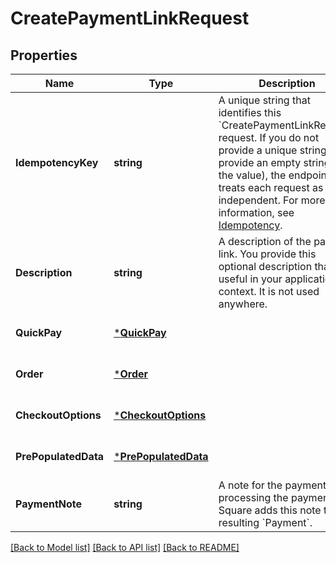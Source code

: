# CreatePaymentLinkRequest

## Properties
Name | Type | Description | Notes
------------ | ------------- | ------------- | -------------
**IdempotencyKey** | **string** | A unique string that identifies this &#x60;CreatePaymentLinkRequest&#x60; request. If you do not provide a unique string (or provide an empty string as the value), the endpoint treats each request as independent.  For more information, see [Idempotency](https://developer.squareup.com/docs/working-with-apis/idempotency). | [optional] [default to null]
**Description** | **string** | A description of the payment link. You provide this optional description that is useful in your application context. It is not used anywhere. | [optional] [default to null]
**QuickPay** | [***QuickPay**](QuickPay.md) |  | [optional] [default to null]
**Order** | [***Order**](Order.md) |  | [optional] [default to null]
**CheckoutOptions** | [***CheckoutOptions**](CheckoutOptions.md) |  | [optional] [default to null]
**PrePopulatedData** | [***PrePopulatedData**](PrePopulatedData.md) |  | [optional] [default to null]
**PaymentNote** | **string** | A note for the payment. After processing the payment, Square adds this note to the resulting &#x60;Payment&#x60;. | [optional] [default to null]

[[Back to Model list]](../README.md#documentation-for-models) [[Back to API list]](../README.md#documentation-for-api-endpoints) [[Back to README]](../README.md)


